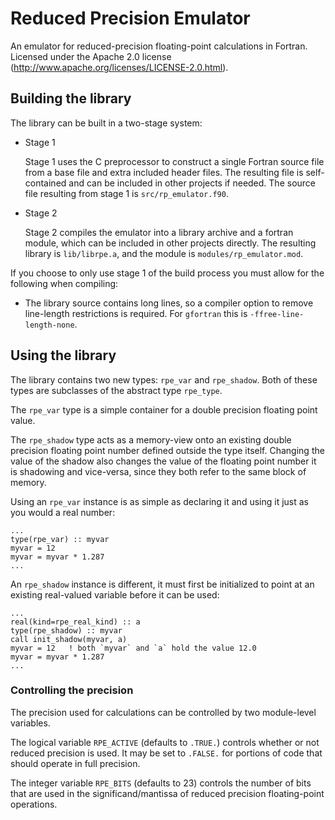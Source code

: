 # Reduced Precision Emulator

An emulator for reduced-precision floating-point calculations in Fortran.
Licensed under the Apache 2.0 license (http://www.apache.org/licenses/LICENSE-2.0.html).


## Building the library

The library can be built in a two-stage system:

* Stage 1

    Stage 1 uses the C preprocessor to construct a single Fortran source file from a base file and extra included header files.
    The resulting file is self-contained and can be included in other projects if needed.
    The source file resulting from stage 1 is `src/rp_emulator.f90`.

* Stage 2

    Stage 2 compiles the emulator into a library archive and a fortran module, which can be included in other projects directly.
    The resulting library is `lib/librpe.a`, and the module is `modules/rp_emulator.mod`.

If you choose to only use stage 1 of the build process you must allow for the following when compiling:

* The library source contains long lines, so a compiler option to remove line-length restrictions is required.
  For `gfortran` this is `-ffree-line-length-none`.


## Using the library

The library contains two new types: `rpe_var` and `rpe_shadow`.
Both of these types are subclasses of the abstract type `rpe_type`.

The `rpe_var` type is a simple container for a double precision floating point value.

The `rpe_shadow` type acts as a memory-view onto an existing double precision floating point number defined outside the type itself.
Changing the value of the shadow also changes the value of the floating point number it is shadowing and vice-versa, since they both refer to the same block of memory.

Using an `rpe_var` instance is as simple as declaring it and using it just as you would a real number:

    ...
    type(rpe_var) :: myvar
    myvar = 12
    myvar = myvar * 1.287
    ...

An `rpe_shadow` instance is different, it must first be initialized to point at an existing real-valued variable before it can be used:

    ...
    real(kind=rpe_real_kind) :: a
    type(rpe_shadow) :: myvar
    call init_shadow(myvar, a)
    myvar = 12   ! both `myvar` and `a` hold the value 12.0
    myvar = myvar * 1.287
    ...

### Controlling the precision

The precision used for calculations can be controlled by two module-level variables.

The logical variable `RPE_ACTIVE` (defaults to `.TRUE.`) controls whether or not reduced precision is used.
It may be set to `.FALSE.` for portions of code that should operate in full precision.

The integer variable `RPE_BITS` (defaults to 23) controls the number of bits that are used in the significand/mantissa of reduced precision floating-point operations.
